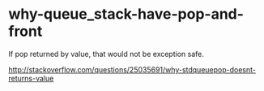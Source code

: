 # why-queue_stack-have-pop-and-front

If pop returned by value, that would not be exception safe.

http://stackoverflow.com/questions/25035691/why-stdqueuepop-doesnt-returns-value

